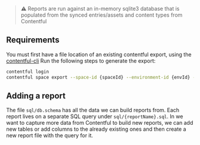 > ⚠️ Reports are run against an in-memory sqlite3 database that is populated from the synced entries/assets and content types from Contentful

## Requirements

You must first have a file location of an existing contentful export, using the [contentful-cli](https://www.npmjs.com/package/contentful-cli)
Run the following steps to generate the export:

```sh
contentful login
contentful space export --space-id {spaceId} --environment-id {envId} --export-dir {exportDir} --inlcude-drafts
```

## Adding a report

The file `sql/db.schema` has all the data we can build reports from.
Each report lives on a separate SQL query under `sql/{reportName}.sql`.
In we want to capture more data from Contentful to build new reports, we can add new tables or add columns to the already existing ones and then create a new report file with the query for it.

